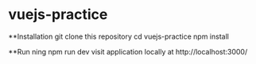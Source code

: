 # vuejs-practice
**Installation
git clone <repository-url> this repository
cd vuejs-practice
npm install

**Run
ning
npm run dev
visit application locally at http://localhost:3000/

